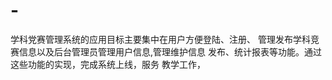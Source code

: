 # -
学科党赛管理系统的应用目标主要集中在用户方便登陆、注册、 管理发布学科竞赛信息以及后台管理员管理用户信息,管理维护信息 发布、统计报表等功能。通过这些功能的实现，完成系统上线，服务 教学工作，
